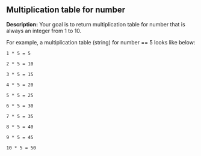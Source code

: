 ## Multiplication table for number ##

**Description:**
Your goal is to return multiplication table for number that is always an integer from 1 to 10.

For example, a multiplication table (string) for number == 5 looks like below:

`1 * 5 = 5`

`2 * 5 = 10`

`3 * 5 = 15`

`4 * 5 = 20`

`5 * 5 = 25`

`6 * 5 = 30`

`7 * 5 = 35`

`8 * 5 = 40`

`9 * 5 = 45`

`10 * 5 = 50`
